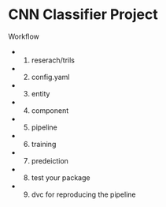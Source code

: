 # CNN Classifier Project

Workflow
* 1. reserach/trils 
* 2. config.yaml 
* 3. entity 
* 4. component 
* 5. pipeline 
* 6. training 
* 7. predeiction 
* 8. test your package 
* 9. dvc for reproducing the pipeline

